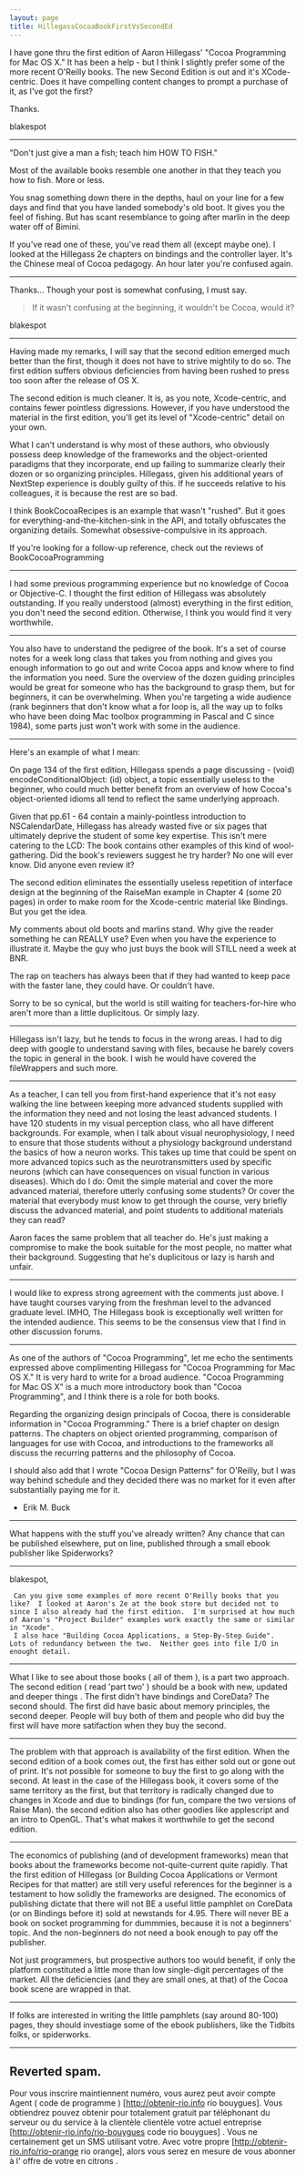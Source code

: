 ```yaml
---
layout: page
title: HillegassCocoaBookFirstVsSecondEd
---
```




I have gone thru the first edition of Aaron Hillegass' "Cocoa Programming for Mac OS X."  It has been a help - but I think I slightly prefer some of the more recent O'Reilly books.  The new Second Edition is out and it's XCode-centric.  Does it have compelling content changes to prompt a purchase of it, as I've got the first?  

Thanks.


blakespot

----

"Don't just give a man a fish; teach him HOW TO FISH."

Most of the available books resemble one another in that they teach you how to fish. More or less.

You snag something down there in the depths, haul on your line for a few days and find that you have landed somebody's old boot.
It gives you the feel of fishing. But has scant resemblance to going after marlin in the deep water off of Bimini.

If you've read one of these, you've read them all (except maybe one).
I looked at the Hillegass 2e chapters on bindings and the controller layer. It's the Chinese meal of Cocoa pedagogy. An hour later you're confused again.

----

Thanks...  Though your post is somewhat confusing, I must say.

> If it wasn't confusing at the beginning, it wouldn't be Cocoa, would it?

blakespot

----

Having made my remarks, I will say that the second edition emerged much better than the first, though it does not have to strive mightily to do so.
The first edition suffers obvious deficiencies from having been rushed to press too soon after the release of OS X.

The second edition is much cleaner. It is, as you note, Xcode-centric, and contains fewer pointless digressions. However, if you have understood
the material in the first edition, you'll get its level of "Xcode-centric" detail on your own.

What I can't understand is why most of these authors, who obviously possess deep knowledge of the frameworks and the object-oriented
paradigms that they incorporate, end up failing to summarize clearly their dozen or so organizing principles. Hillegass, given his additional years of NextStep experience is doubly guilty of this. If he succeeds relative to his colleagues, it is because the rest are so bad.

I think BookCocoaRecipes is an example that wasn't "rushed". But it goes for everything-and-the-kitchen-sink in the API, and totally obfuscates the organizing details. Somewhat obsessive-compulsive in its approach.

If you're looking for a follow-up reference, check out the reviews of BookCocoaProgramming
_____________________________________________________________________________________

I had some previous programming experience but no knowledge of Cocoa or Objective-C. I thought the first edition of Hillegass was absolutely outstanding.  If you really understood (almost) everything in the first edition, you don't need the second edition.  Otherwise, I think you would find it very worthwhile.

----

You also have to understand the pedigree of the book.  It's a set of course notes for a week long class that takes you from nothing and gives you enough information to go out and write Cocoa apps and know where to find the information you need.  Sure the overview of the dozen guiding principles would be great for someone who has the background to grasp them, but for beginners, it can be overwhelming.  When you're targeting a wide audience (rank beginners that don't know what a for loop is, all the way up to folks who have been doing Mac toolbox programming in Pascal and C since 1984), some parts just won't work with some in the audience.

----

Here's an example of what I mean:

On page 134 of the first edition, Hillegass spends a page discussing     - (void) encodeConditionalObject: (id) object, a topic
essentially useless to the beginner, who could much better benefit from an overview of how Cocoa's object-oriented idioms
all tend to reflect the same underlying approach.

Given that pp.61 - 64 contain a mainly-pointless introduction to NSCalendarDate, Hillegass has already wasted five or six pages
that ultimately deprive the student of some key expertise.
This isn't mere catering to the LCD:  The book contains other examples of this kind of wool-gathering.
Did the book's reviewers suggest he try harder? No one will ever know. Did anyone even review it?

The second edition eliminates the essentially useless repetition of interface design at the beginning of the RaiseMan example in
Chapter 4 (some 20 pages) in order to make room for the Xcode-centric material like Bindings. But you get the idea.

My comments about old boots and marlins stand. Why give the reader something he can REALLY use?
Even when you have the experience to illustrate it. Maybe the guy who just buys the book will STILL need a week at BNR.

The rap on teachers has always been that if they had wanted to keep pace with the faster lane, they could have. Or couldn't have.

Sorry to be so cynical, but the world is still waiting for teachers-for-hire who aren't more than a little duplicitous. Or simply lazy.

----

Hillegass isn't lazy, but he tends to focus in the wrong areas. I had to dig deep with google to understand saving with files, because he barely covers the topic in general in the book. I wish he would have covered the fileWrappers and such more.

----

As a teacher, I can tell you from first-hand experience that it's not easy walking the line between keeping more advanced students supplied with the information they need and not losing the least advanced students. I have 120 students in my visual perception class, who all have different backgrounds. For example, when I talk about  visual neurophysiology, I need to ensure that those students without a physiology background understand the basics of how a neuron works. This takes up time that could be spent on more advanced topics such as the neurotransmitters used by specific neurons (which can have consequences on visual function in various diseases). Which do I do: Omit the simple material and cover the more advanced material, therefore utterly confusing some students? Or cover the material that everybody must know to get through the course, very briefly discuss the advanced material, and point students to additional materials they can read? 

Aaron faces the same problem that all teacher do. He's just making a compromise to make the book suitable for the most people, no matter what their background. Suggesting that he's duplicitous or lazy is harsh and unfair.

----
   I would like to express strong agreement with the comments just above.  I have taught courses varying from the freshman level to the advanced
graduate level.  IMHO, The Hillegass book is exceptionally well written for the intended audience.  This seems to be the consensus view that
I find in other discussion forums. 

----
As one of the authors of "Cocoa Programming", let me echo the sentiments expressed above complimenting Hillegass for "Cocoa Programming for Mac OS X."  It is very hard to write for a broad audience.  "Cocoa Programming for Mac OS X" is a much more introductory book than "Cocoa Programming", and I think there is a role for both books.

Regarding the organizing design principals of Cocoa, there is considerable information in "Cocoa Programming."  There is a brief chapter on design patterns.  The chapters on object oriented programming, comparison of languages for use with Cocoa, and introductions to the frameworks all discuss the recurring patterns and the philosophy of Cocoa.

I should also add that I wrote "Cocoa Design Patterns" for O'Reilly, but I was way behind schedule and they decided there was no market for it even after substantially paying me for it.

- Erik M. Buck

----

What happens with the stuff you've already written?  Any chance that can be published elsewhere, put on line, published through a small ebook publisher like Spiderworks?

----

blakespot,

     Can you give some examples of more recent O'Reilly books that you like?  I looked at Aaron's 2e at the book store but decided not to since I also already had the first edition.  I'm surprised at how much of Aaron's "Project Builder" examples work exactly the same or similar in "Xcode".
     I also hace "Building Cocoa Applications, a Step-By-Step Guide".  Lots of redundancy between the two.  Neither goes into file I/O in enought detail.

----
 
What I like to see about those books ( all of them ), is a part two approach. The second edition ( read 'part two' ) should be a book with new, updated and deeper things . The first didn't have bindings and CoreData? The second should. The first did have basic about memory principles, the second deeper. People will buy both of them and people who did buy the first will have more satifaction when they buy the second.

----

The problem with that approach is availability of the first edition.  When the second edition of a book comes out, the first has either sold out or gone out of print.  It's not possible for someone to buy the first to go along with the second.  At least in the case of the Hillegass book, it covers some of the same territory as the first, but that territory is radically changed due to changes in Xcode and due to bindings (for fun, compare the two versions of Raise Man).  the second edition also has other goodies like applescript and an intro to OpenGL.  That's what makes it worthwhile to get the second edition.

----

The economics of publishing (and of development frameworks) mean that books about the frameworks become not-quite-current quite rapidly.
That the first edition of Hillegass (or Building Cocoa Applications or Vermont Recipes for that matter) are still very useful references for the
beginner is a testament to how solidly the frameworks are designed. The economics of publishing dictate that there will not BE a useful
little pamphlet on CoreData (or on Bindings before it) sold at newstands for 4.95. There will never BE a book on socket programming for
dummmies, because it is not a beginners' topic. And the non-beginners do not need a book enough to pay off the publisher.

Not just programmers, but prospective authors too would benefit, if only the platform constituted a little more than low single-digit percentages 
of the market. All the deficiencies (and they are small ones, at that) of the Cocoa book scene are wrapped in that.

----

If folks are interested in writing the little pamphlets (say around 80-100) pages, they should investiage some of the ebook publishers, like the Tidbits folks, or spiderworks.

----
Reverted spam.
----
 Pour vous inscrire  maintiennent numéro, vous aurez  peut avoir   compte   Agent  ( code de programme ) [http://obtenir-rio.info rio bouygues]. Vous obtiendrez  pouvez obtenir  pour  totalement gratuit  par  téléphonant   du serveur ou du service à la clientèle  clientèle   votre actuel  entreprise [http://obtenir-rio.info/rio-bouygues code rio bouygues] . Vous ne  certainement  get un SMS  utilisant votre. Avec  votre propre  [http://obtenir-rio.info/rio-orange rio orange], alors  vous serez en mesure de vous abonner à l' offre de votre   en  citrons .


